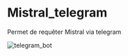 # Mistral_telegram
 Permet de requêter Mistral via telegram

![telegram_bot](https://github.com/user-attachments/assets/2a6e878c-118b-404e-ae68-cca4a633fe68)

